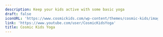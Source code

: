 ```yaml
---
description: Keep your kids active with some basic yoga
draft: false
iconURL: 'https://www.cosmickids.com/wp-content/themes/cosmic-kids/images/favicon-152.png'
link: 'https://www.youtube.com/user/CosmicKidsYoga'
title: Cosmic Kids Yoga
---
```

